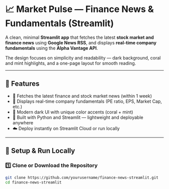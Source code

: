 # 📈 Market Pulse — Finance News & Fundamentals (Streamlit)

A clean, minimal **Streamlit app** that fetches the latest **stock market and finance news** using **Google News RSS**, and displays **real-time company fundamentals** using the **Alpha Vantage API**.

The design focuses on simplicity and readability — dark background, coral and mint highlights, and a one-page layout for smooth reading.

---

## 🚀 Features

- 📰 Fetches the latest finance and stock market news (within 1 week)
- 💼 Displays real-time company fundamentals (PE ratio, EPS, Market Cap, etc.)
- 🎨 Modern dark UI with unique color accents (coral + mint)
- 🧠 Built with Python and Streamlit — lightweight and deployable anywhere
- ☁️ Deploy instantly on Streamlit Cloud or run locally

---

## 🧰 Setup & Run Locally

### 1️⃣ Clone or Download the Repository
```bash
git clone https://github.com/yourusername/finance-news-streamlit.git
cd finance-news-streamlit
